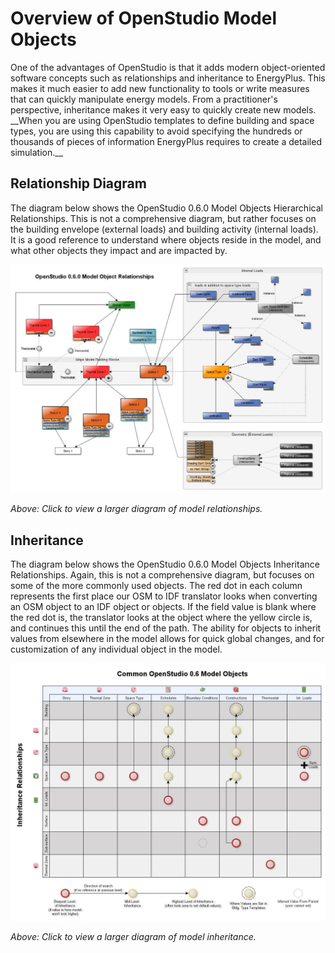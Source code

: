 <h1>Overview of OpenStudio Model Objects</h1>
One of the advantages of OpenStudio is that it adds modern object-oriented software concepts such as relationships and inheritance to EnergyPlus. This makes it much easier to add new functionality to tools or write measures that can quickly manipulate energy models. From a practitioner's perspective, inheritance makes it very easy to quickly create new models. __When you are using OpenStudio templates to define building and space types, you are using this capability to avoid specifying the hundreds or thousands of pieces of information EnergyPlus requires to create a detailed simulation.__

## Relationship Diagram
The diagram below shows the OpenStudio 0.6.0 Model Objects Hierarchical Relationships. This is not a comprehensive diagram, but rather focuses on the building envelope (external loads) and building activity (internal loads). It is a good reference to understand where objects reside in the model, and what other objects they impact and are impacted by.

[![Model Object Relationships](../../img/model/model_object_relationships.jpg "Click to view")](../../img/model/model_object_relationships.jpg)

*Above: Click to view a larger diagram of model relationships.*

## Inheritance
The diagram below shows the OpenStudio 0.6.0 Model Objects Inheritance Relationships. Again, this is not a comprehensive diagram, but focuses on some of the more commonly used objects. The red dot in each column represents the first place our OSM to IDF translator looks when converting an OSM object to an IDF object or objects. If the field value is blank where the red dot is, the translator looks at the object where the yellow circle is, and continues this until the end of the path. The ability for objects to inherit values from elsewhere in the model allows for quick global changes, and for customization of any individual object in the model.

[![OpenStudio Inheritance](../../img/model/openstudio_inheritance.jpg "Click to view")](../../img/model/openstudio_inheritance.jpg)

*Above: Click to view a larger diagram of model inheritance.*
